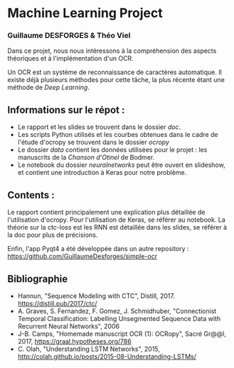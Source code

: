 # Machine Learning Project

### Guillaume DESFORGES & Théo Viel

Dans ce projet, nous nous intéressons à la compréhension des aspects théoriques et à l'implémentation d'un OCR.

Un OCR est un système de reconnaissance de caractères automatique.
Il existe déjà plusieurs méthodes pour cette tâche, la plus récente étant une méthode de *Deep Learning*.

## Informations sur le répot :

* Le rapport et les slides se trouvent dans le dossier *doc*.
* Les scripts Python utilisés et les courbes obtenues dans le cadre de l'étude d'ocropy se trouvent dans le dossier *ocropy*
* Le dossier *data* contient les données utilisées pour le projet : les manuscrits de la *Chanson d'Otinel* de Bodmer.
* Le notebook du dossier *neuralnetworks* peut être ouvert en slideshow, et contient une introduction à Keras pour notre problème.

## Contents :

Le rapport contient principalement une explication plus détaillée de l'utilisation d'ocropy.
Pour l'utilisation de Keras, se référer au notebook.
La théorie sur la ctc-loss est les RNN est détaillée dans les slides, se référer à la doc pour plus de précisions.

Enfin, l'app Pyqt4 a été développée dans un autre repository : 
https://github.com/GuillaumeDesforges/simple-ocr

## Bibliographie

* Hannun, "Sequence Modeling with CTC", Distill, 2017. https://distill.pub/2017/ctc/
* A. Graves, S. Fernandez, F. Gomez, J. Schmidhuber, "Connectionist Temporal Classification: Labelling Unsegmented Sequence Data with Recurrent Neural Networks", 2006
* J-B. Camps, "Homemade manuscript OCR (1): OCRopy", Sacré Gr@@l, 2017, https://graal.hypotheses.org/786
* C. Olah, "Understanding LSTM Networks", 2015, http://colah.github.io/posts/2015-08-Understanding-LSTMs/
